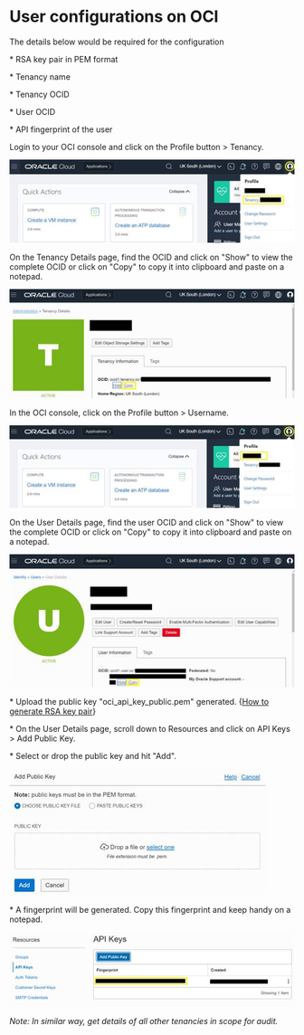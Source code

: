 # User configurations on OCI

The details below would be required for the configuration

\* RSA key pair in PEM format

\* Tenancy name

\* Tenancy OCID

\* User OCID

\* API fingerprint of the user

Login to your OCI console and click on the Profile button > Tenancy.

![](./images/image003.jpg)

On the Tenancy Details page, find the OCID and click on "Show" to view the complete OCID or click on "Copy" to copy it into clipboard and paste on a notepad.

![](./images/image004.jpg)

In the OCI console, click on the Profile button > Username.

![](./images/image005.jpg)

On the User Details page, find the user OCID and click on "Show" to view the complete OCID or click on "Copy" to copy it into clipboard and paste on a notepad.

![](./images/image006.jpg)

\* Upload the public key "oci_api_key_public.pem" generated. {[How to generate RSA key pair](./rsa_key_pair_generation.md)}

\* On the User Details page, scroll down to Resources and click on API Keys > Add Public Key.

\* Select or drop the public key and hit "Add".

![](./images/image007.jpg)

\* A fingerprint will be generated. Copy this fingerprint and keep handy on a notepad.

![](./images/image008.jpg)

_Note: In similar way, get details of all other tenancies in scope for audit._

